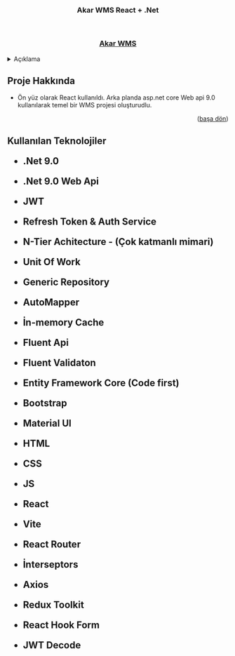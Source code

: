 <a name="readme-top"></a>





<!-- PROJECT LOGO -->
<br />

<div align="center">
  <h3 align="center">Akar WMS React + .Net</h3>
  <br>
  <h3> <a href=""> Akar WMS </a> </h3> 
</div>



<!-- TABLE OF CONTENTS -->
<details>
  <summary>Açıklama</summary>
  <ol>
    <li>
      <a href="#Proje-Hakkinda">Proje Hakkında</a>
    </li>
    <li>
      <a href="#teknolojiler">Kullanılan Teknolojiler </a>
    </li>
      </ol>
</details>



<!-- ABOUT THE PROJECT -->
<h2 id="Proje-Hakkinda"> Proje Hakkında </h2>
<!-- 
<img src ="https://raw.githubusercontent.com/mberkayakardev/QueryFlowApp/refs/heads/master/CoreMVC/Resimler/1.png" >
<img src ="https://raw.githubusercontent.com/mberkayakardev/QueryFlowApp/refs/heads/master/CoreMVC/Resimler/2.png" >
<img src ="https://raw.githubusercontent.com/mberkayakardev/QueryFlowApp/refs/heads/master/CoreMVC/Resimler/3.png" > -->

 



* Ön yüz olarak React kullanıldı. Arka planda asp.net core Web api 9.0 kullanılarak temel bir WMS projesi oluşturudlu. 

<p align="right">(<a href="#readme-top">başa dön</a>)</p>


<h2 id="teknolojiler"> Kullanılan Teknolojiler </id>

* .Net 9.0

* .Net 9.0 Web Api

* JWT

* Refresh Token & Auth Service 

* N-Tier Achitecture - (Çok katmanlı mimari)

* Unit Of Work

* Generic Repository

* AutoMapper

* İn-memory Cache

* Fluent Api

* Fluent Validaton

* Entity Framework Core (Code first)

* Bootstrap

* Material UI

* HTML

* CSS

* JS

* React

* Vite

* React Router

* İnterseptors

* Axios 

* Redux Toolkit

* React Hook Form

* JWT Decode



